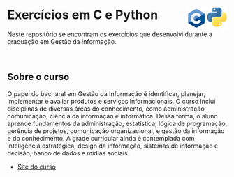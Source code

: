 # Exercícios em C e Python <img src="/.images/python-logo.png" height="50px" align="right"/><img src="/.images/c-logo.png" height="50px" align="right"/>

Neste repositório se encontram os exercícios que desenvolvi durante a graduação em Gestão da Informação.

<br>

## Sobre o curso
O papel do bacharel em Gestão da Informação é identificar, planejar, implementar e avaliar produtos e serviços informacionais. O curso inclui disciplinas de diversas áreas do conhecimento, como administração, comunicação, ciência da informação e informática. Dessa forma, o aluno aprende fundamentos da administração, estatística, lógica de programação, gerência de projetos, comunicação organizacional, e gestão da informação e do conhecimento. A grade curricular ainda é contemplada com inteligência estratégica, design da informação, sistemas de informação e decisão, banco de dados e mídias sociais.
- [Site do curso](https://gestaodainformacao.fic.ufg.br/)
